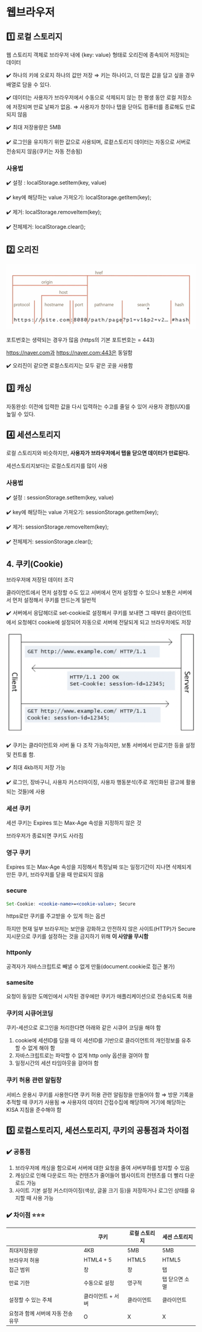 # 웹브라우저

## 1️⃣ 로컬 스토리지

웹 스토리지 객체로 브라우저 내에 {key: value} 형태로 오리진에 종속되어 저장되는 데이터

✔️ 하나의 키에 오로지 하나의 값만 저장 ⇒ 키는 하나이고, 더 많은 값을 담고 싶을 경우 배열로 담을 수 있다.

✔️ 데이터는 사용자가 브라우저에서 수동으로 삭제되지 않는 한 평생 동안 로컬 저장소에 저장되며 만료 날짜가 없음. ⇒ 사용자가 창이나 탭을 닫아도 컴퓨터를 종료해도 만료되지 않음

✔️ 최대 저장용량은 5MB

✔️ 로그인을 유지하기 위한 값으로 사용되며, 로컽스토리지 데이터는 자동으로 서버로 전송되지 않음(쿠키는 자동 전송됨)

### 사용법

✔️ 설정 : localStorage.setItem(key, value)

✔️ key에 해당하는 value 가져오기: localStorage.getItem(key);

✔️ 제거: localStorage.removeItem(key);

✔️ 전체제거: localStorage.clear();

## 2️⃣ 오리진

![Untitled](./assets/origin.png)

포트번호는 생략되는 경우가 많음 (https의 기본 포트번호는 = 443)

https://naver.com과 https://naver.com:443은 동일함

✔️ 오리진이 같으면 로컬스토리지는 모두 같은 곳을 사용함

## 3️⃣ 캐싱

자동완성: 이전에 입력한 값을 다시 입력하는 수고를 줄일 수 있어 사용자 경험(UX)를 높일 수 있다.

## 4️⃣ 세션스토리지

로컬 스토리지와 비슷하지만, **사용자가 브라우저에서 탭을 닫으면 데이터가 만료된다.**

세션스토리지보다는 로컬스토리지를 많이 사용

### 사용법

✔️ 설정 : sessionStorage.setItem(key, value)

✔️ key에 해당하는 value 가져오기: sessionStorage.getItem(key);

✔️ 제거: sessionStorage.removeItem(key);

✔️ 전체제거: sessionStorage.clear();

## 4. 쿠키(Cookie)

브라우저에 저장된 데이터 조각

클라이언트에서 먼저 설정할 수도 있고 서버에서 먼저 설정할 수 있으나 보통은 서버에서 먼저 설정해서 쿠키를 만드는게 일반적

✔️ 서버에서 응답헤더로 set-cookie로 설정해서 쿠키를 보내면 그 때부터 클라이언트에서 요청헤더 cookie에 설정되어 자동으로 서버에 전달되게 되고 브라우저에도 저장

![Untitled](./assets/cookie.png)

✔️ 쿠키는 클라이언트와 서버 둘 다 조작 가능하지만, 보통 서버에서 만료기한 등을 설정 및 컨트롤 함.

✔️ 최대 4kb까지 저장 가능

✔️ 로그인, 장바구니, 사용자 커스터마이징, 사용자 행동분석(주로 개인화된 광고에 활용되는 것들)에 사용

### 세션 쿠키

세션 쿠키는 Expires 또는 Max-Age 속성을 지정하지 않은 것

브라우저가 종료되면 쿠키도 사라짐

### 영구 쿠키

Expires 또는 Max-Age 속성을 지정해서 특정날짜 또는 일정기간이 지나면 삭제되게 만든 쿠키, 브라우저를 닫을 때 만료되지 않음

### secure

```jsx
Set-Cookie: <cookie-name>=<cookie-value>; Secure
```

https로만 쿠키를 주고받을 수 있게 하는 옵션

하지만 현재 일부 브라우저는 보안을 강화하고 안전하지 않은 사이트(HTTP)가 Secure 지시문으로 쿠키를 설정하는 것을 금지하기 위해 **이 사양을 무시함**

### httponly

공격자가 자바스크립트로 빼낼 수 없게 만듦(document.cookie로 접근 불가)

### samesite

요청이 동일한 도메인에서 시작된 경우에만 쿠키가 애플리케이션으로 전송되도록 허용

### 쿠키의 시큐어코딩

쿠키-세션으로 로그인을 처리한다면 아래와 같은 시큐어 코딩을 해야 함

1. cookie에 세션ID를 담을 때 이 세션ID를 기반으로 클라이언트의 개인정보를 유추할 수 없게 해야 함
2. 자바스크립트로는 파악할 수 없게 http only 옵션을 걸어야 함
3. 일정시간의 세션 타임아웃을 걸어야 함

### 쿠키 허용 관련 알림창

서비스 운용시 쿠키를 사용한다면 쿠키 허용 관련 알림창을 만들어야 함 ⇒ 방문 기록을 추적할 때 쿠키가 사용됨 ⇒ 사용자의 데이터 간접수집에 해당하며 거기에 해당하는 KISA 지침을 준수해야 함

## 5️⃣ 로컬스토리지, 세션스토리지, 쿠키의 공통점과 차이점

### ✔️ 공통점

1. 브라우저에 캐싱을 함으로써 서버에 대한 요청을 줄여 서버부하를 방지할 수 있음
2. 캐싱으로 인해 다운로드 하는 컨텐츠가 줄어들어 웹사이트의 컨텐츠를 더 빨리 다운로드 가능
3. 사이트 기본 설정 커스터마이징(색상, 글꼴 크기 등)을 저장하거나 로그인 상태를 유지할 때 사용 가능

### ✔️ 차이점 ⭐️⭐️⭐️

|                                   | 쿠키              | 로컬 스토리지 | 세션 스토리지  |
| --------------------------------- | ----------------- | ------------- | -------------- |
| 최대저장용량                      | 4KB               | 5MB           | 5MB            |
| 브라우저 허용                     | HTML4 + 5         | HTML5         | HTML5          |
| 접근 범위                         | 창                | 창            | 탭             |
| 만료 기한                         | 수동으로 설정     | 영구적        | 탭 닫으면 소멸 |
| 설정할 수 있는 주체               | 클라이언트 + 서버 | 클라이언트    | 클라이언트     |
| 요청과 함께 서버에 자동 전송 유무 | O                 | X             | X              |
